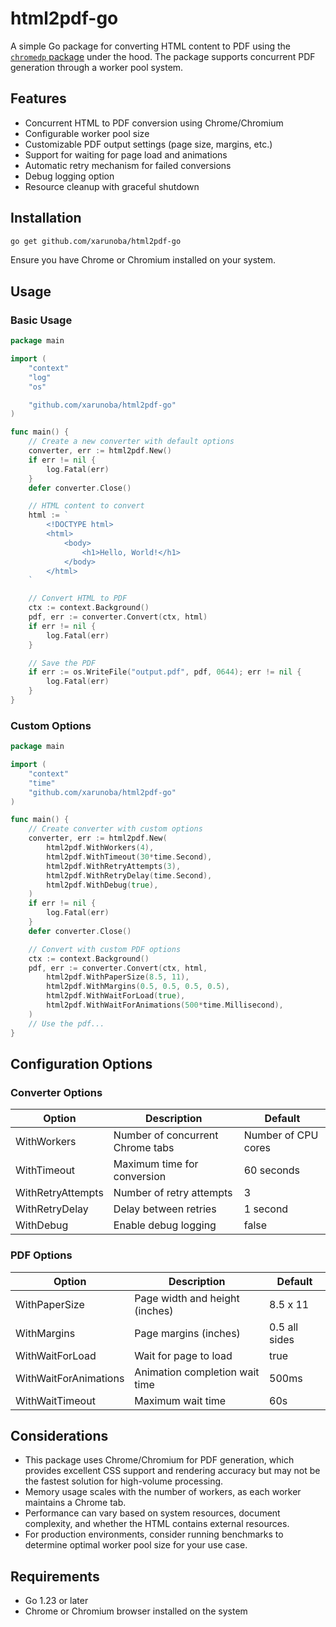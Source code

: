 # html2pdf-go

A simple Go package for converting HTML content to PDF using the [`chromedp` package](https://github.com/chromedp/chromedp) under the hood. The package supports concurrent PDF generation through a worker pool system.

## Features

- Concurrent HTML to PDF conversion using Chrome/Chromium
- Configurable worker pool size
- Customizable PDF output settings (page size, margins, etc.)
- Support for waiting for page load and animations
- Automatic retry mechanism for failed conversions
- Debug logging option
- Resource cleanup with graceful shutdown

## Installation

```bash
go get github.com/xarunoba/html2pdf-go
```

Ensure you have Chrome or Chromium installed on your system.

## Usage

### Basic Usage

```go
package main

import (
    "context"
    "log"
    "os"

    "github.com/xarunoba/html2pdf-go"
)

func main() {
    // Create a new converter with default options
    converter, err := html2pdf.New()
    if err != nil {
        log.Fatal(err)
    }
    defer converter.Close()

    // HTML content to convert
    html := `
        <!DOCTYPE html>
        <html>
            <body>
                <h1>Hello, World!</h1>
            </body>
        </html>
    `

    // Convert HTML to PDF
    ctx := context.Background()
    pdf, err := converter.Convert(ctx, html)
    if err != nil {
        log.Fatal(err)
    }

    // Save the PDF
    if err := os.WriteFile("output.pdf", pdf, 0644); err != nil {
        log.Fatal(err)
    }
}
```

### Custom Options

```go
package main

import (
    "context"
    "time"
    "github.com/xarunoba/html2pdf-go"
)

func main() {
    // Create converter with custom options
    converter, err := html2pdf.New(
        html2pdf.WithWorkers(4),
        html2pdf.WithTimeout(30*time.Second),
        html2pdf.WithRetryAttempts(3),
        html2pdf.WithRetryDelay(time.Second),
        html2pdf.WithDebug(true),
    )
    if err != nil {
        log.Fatal(err)
    }
    defer converter.Close()

    // Convert with custom PDF options
    ctx := context.Background()
    pdf, err := converter.Convert(ctx, html,
        html2pdf.WithPaperSize(8.5, 11),
        html2pdf.WithMargins(0.5, 0.5, 0.5, 0.5),
        html2pdf.WithWaitForLoad(true),
        html2pdf.WithWaitForAnimations(500*time.Millisecond),
    )
    // Use the pdf...
}
```

## Configuration Options

### Converter Options

| Option | Description | Default |
|--------|-------------|---------|
| WithWorkers | Number of concurrent Chrome tabs | Number of CPU cores |
| WithTimeout | Maximum time for conversion | 60 seconds |
| WithRetryAttempts | Number of retry attempts | 3 |
| WithRetryDelay | Delay between retries | 1 second |
| WithDebug | Enable debug logging | false |

### PDF Options

| Option | Description | Default |
|--------|-------------|---------|
| WithPaperSize | Page width and height (inches) | 8.5 x 11 |
| WithMargins | Page margins (inches) | 0.5 all sides |
| WithWaitForLoad | Wait for page to load | true |
| WithWaitForAnimations | Animation completion wait time | 500ms |
| WithWaitTimeout | Maximum wait time | 60s |

## Considerations

- This package uses Chrome/Chromium for PDF generation, which provides excellent CSS support and rendering accuracy but may not be the fastest solution for high-volume processing.
- Memory usage scales with the number of workers, as each worker maintains a Chrome tab.
- Performance can vary based on system resources, document complexity, and whether the HTML contains external resources.
- For production environments, consider running benchmarks to determine optimal worker pool size for your use case.

## Requirements

- Go 1.23 or later
- Chrome or Chromium browser installed on the system
